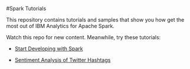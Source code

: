 #Spark Tutorials

This repository contains tutorials and samples that show you how get the most out of IBM Analytics for Apache Spark. 

Watch this repo for new content. Meanwhile, try these tutorials:

- [Start Developing with Spark](https://developer.ibm.com/clouddataservices/start-developing-with-spark-and-notebooks/)

- [Sentiment Analysis of Twitter Hashtags](https://developer.ibm.com/clouddataservices/sentiment-analysis-of-twitter-hashtags/)


